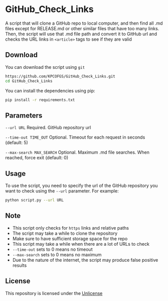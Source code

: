 # GitHub_Check_Links

A script that will clone a GitHub repo to local computer, and then find all .md files except for RELEASE.md or other similar files that have too many links. Then, the script will use that .md file path and convert it to GitHub url and checks the URL links in `<article>` tags to see if they are valid

## Download

You can download the script using `git`
```bash
https://github.com/KPCOFGS/GitHub_Check_Links.git
cd GitHub_Check_Links
```
You can install the dependencies using pip:
```bash
pip install -r requirements.txt
```

## Parameters

`--url URL` Required. GitHub repository url

`--time-out TIME_OUT` Optional. Timeout for each request in seconds (default: 5)

`--max-search MAX_SEARCH` Optional. Maximum .md file searches. When reached, force exit (default: 0)

## Usage
To use the script, you need to specify the url of the GitHub repository you want to check using the `--url` parameter. For example:
```bash
python script.py --url URL
```

## Note
- This script only checks for `https` links and relative paths
- The script may take a while to clone the repository
- Make sure to have sufficient storage space for the repo
- This script may take a while when there are a lot of URLs to check
- `--time-out` sets to 0 means no timeout
- `--max-search` sets to 0 means no maximum
- Due to the nature of the internet, the script may produce false positive results

## License
This repository is licensed under the [Unlicense](LICENSE)
